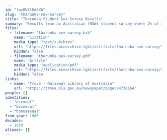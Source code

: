 ```yaml
---
id: "twy8V5lKdSX6"
slug: "tharunka-sex-survey"
title: "Tharunka Student Sex Survey Results"
summary: "Results from an Australian (NSW) student survey where 2% of respondents said they were \"asexual (i.e. no sex drive)\"."
files:
  - filename: "tharunka-sex-survey.bib"
    name: "Citation"
    media_type: "text/x-bibtex"
    url: "https://files.acearchive.lgbt/artifacts/tharunka-sex-survey/tharunka-sex-survey.bib"
    hidden: false
  - filename: "tharunka-sex-survey.pdf"
    name: "Article"
    media_type: "application/pdf"
    url: "https://files.acearchive.lgbt/artifacts/tharunka-sex-survey/tharunka-sex-survey.pdf"
    hidden: false
links:
  - name: "Trove - National Library of Australia"
    url: "https://trove.nla.gov.au/newspaper/page/24738654"
people: []
identities:
  - "asexual"
  - "bisexual"
  - "homosexual"
from_year: 1980
decades:
  - 1980
aliases: []
---
```

